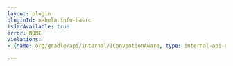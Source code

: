 ```yaml
---
layout: plugin
pluginId: nebula.info-basic
isJarAvailable: true
error: NONE
violations:
- {name: org/gradle/api/internal/IConventionAware, type: internal-api-usage}

---
```

